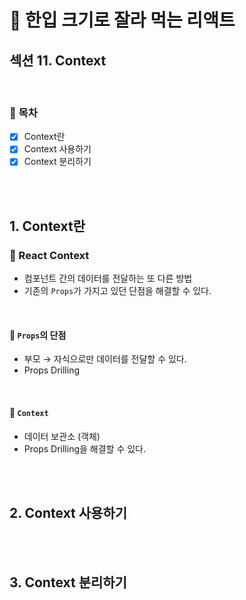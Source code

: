 # 🍰 한입 크기로 잘라 먹는 리액트

## 섹션 11. Context

<br>

### 🌱 목차

- [x] Context란
- [x] Context 사용하기
- [x] Context 분리하기

<br>
<br>

## 1. Context란

### 📍 React Context

- 컴포넌트 간의 데이터를 전달하는 또 다른 방법
- 기존의 `Props`가 가지고 있던 단점을 해결할 수 있다.

<br>

#### 📌 `Props`의 단점

- 부모 → 자식으로만 데이터를 전달할 수 있다.
- Props Drilling

<br>

#### 📌 `Context`

- 데이터 보관소 (객체)
- Props Drilling을 해결할 수 있다.

<br>
<br>

## 2. Context 사용하기

<br>
<br>

## 3. Context 분리하기
